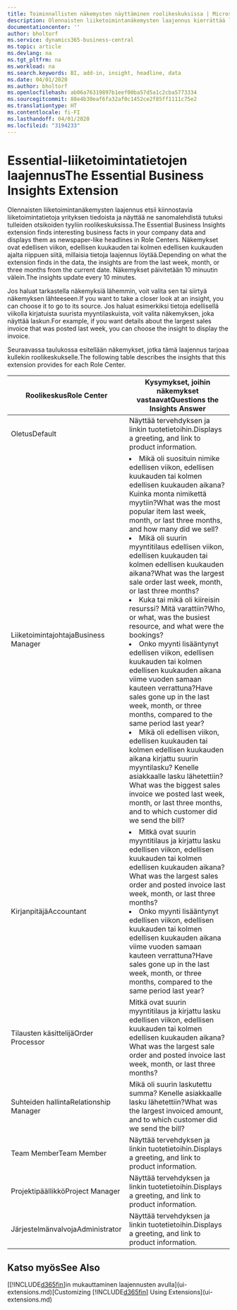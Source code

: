 ```yaml
---
title: Toiminnallisten näkemysten näyttäminen roolikeskuksissa | Microsoft Docs
description: Olennaisten liiketoimintanäkemysten laajennus kierrättää liiketoiminnan näkemyksiä roolikeskuksissa.
documentationcenter: ''
author: bholtorf
ms.service: dynamics365-business-central
ms.topic: article
ms.devlang: na
ms.tgt_pltfrm: na
ms.workload: na
ms.search.keywords: BI, add-in, insight, headline, data
ms.date: 04/01/2020
ms.author: bholtorf
ms.openlocfilehash: ab06a76319897b1eef00ba57d5a1c2cba5773334
ms.sourcegitcommit: 88e4b30eaf6fa32af0c1452ce2f85ff1111c75e2
ms.translationtype: HT
ms.contentlocale: fi-FI
ms.lasthandoff: 04/01/2020
ms.locfileid: "3194233"
---
```

# <a name="the-essential-business-insights-extension"></a><span data-ttu-id="e4760-103">Essential-liiketoimintatietojen laajennus</span><span class="sxs-lookup"><span data-stu-id="e4760-103">The Essential Business Insights Extension</span></span>
<span data-ttu-id="e4760-104">Olennaisten liiketoimintanäkemysten laajennus etsii kiinnostavia liiketoimintatietoja yrityksen tiedoista ja näyttää ne sanomalehdistä tutuksi tulleiden otsikoiden tyyliin roolikeskuksissa.</span><span class="sxs-lookup"><span data-stu-id="e4760-104">The Essential Business Insights extension finds interesting business facts in your company data and displays them as newspaper-like headlines in Role Centers.</span></span> <span data-ttu-id="e4760-105">Näkemykset ovat edellisen viikon, edellisen kuukauden tai kolmen edellisen kuukauden ajalta riippuen siitä, millaisia tietoja laajennus löytää.</span><span class="sxs-lookup"><span data-stu-id="e4760-105">Depending on what the extension finds in the data, the insights are from the last week, month, or three months from the current date.</span></span> <span data-ttu-id="e4760-106">Näkemykset päivitetään 10 minuutin välein.</span><span class="sxs-lookup"><span data-stu-id="e4760-106">The insights update every 10 minutes.</span></span>  

<span data-ttu-id="e4760-107">Jos haluat tarkastella näkemyksiä lähemmin, voit valita sen tai siirtyä näkemyksen lähteeseen.</span><span class="sxs-lookup"><span data-stu-id="e4760-107">If you want to take a closer look at an insight, you can choose it to go to its source.</span></span> <span data-ttu-id="e4760-108">Jos haluat esimerkiksi tietoja edellisellä viikolla kirjatuista suurista myyntilaskuista, voit valita näkemyksen, joka näyttää laskun.</span><span class="sxs-lookup"><span data-stu-id="e4760-108">For example, if you want details about the largest sales invoice that was posted last week, you can choose the insight to display the invoice.</span></span>

<span data-ttu-id="e4760-109">Seuraavassa taulukossa esitellään näkemykset, jotka tämä laajennus tarjoaa kullekin roolikeskukselle.</span><span class="sxs-lookup"><span data-stu-id="e4760-109">The following table describes the insights that this extension provides for each Role Center.</span></span>

|<span data-ttu-id="e4760-110">Roolikeskus</span><span class="sxs-lookup"><span data-stu-id="e4760-110">Role Center</span></span>|<span data-ttu-id="e4760-111">Kysymykset, joihin näkemykset vastaavat</span><span class="sxs-lookup"><span data-stu-id="e4760-111">Questions the Insights Answer</span></span>|
|----|-----|
|<span data-ttu-id="e4760-112">Oletus</span><span class="sxs-lookup"><span data-stu-id="e4760-112">Default</span></span>|<span data-ttu-id="e4760-113">Näyttää tervehdyksen ja linkin tuotetietoihin.</span><span class="sxs-lookup"><span data-stu-id="e4760-113">Displays a greeting, and link to product information.</span></span>|
|<span data-ttu-id="e4760-114">Liiketoimintajohtaja</span><span class="sxs-lookup"><span data-stu-id="e4760-114">Business Manager</span></span>|<li> <span data-ttu-id="e4760-115">Mikä oli suosituin nimike edellisen viikon, edellisen kuukauden tai kolmen edellisen kuukauden aikana? Kuinka monta nimikettä myytiin?</span><span class="sxs-lookup"><span data-stu-id="e4760-115">What was the most popular item last week, month, or last three months, and how many did we sell?</span></span><br><li> <span data-ttu-id="e4760-116">Mikä oli suurin myyntitilaus edellisen viikon, edellisen kuukauden tai kolmen edellisen kuukauden aikana?</span><span class="sxs-lookup"><span data-stu-id="e4760-116">What was the largest sale order last week, month, or last three months?</span></span><br><li> <span data-ttu-id="e4760-117">Kuka tai mikä oli kiireisin resurssi? Mitä varattiin?</span><span class="sxs-lookup"><span data-stu-id="e4760-117">Who, or what, was the busiest resource, and what were the bookings?</span></span><br><li> <span data-ttu-id="e4760-118">Onko myynti lisääntynyt edellisen viikon, edellisen kuukauden tai kolmen edellisen kuukauden aikana viime vuoden samaan kauteen verrattuna?</span><span class="sxs-lookup"><span data-stu-id="e4760-118">Have sales gone up in the last week, month, or three months, compared to the same period last year?</span></span><br><li> <span data-ttu-id="e4760-119">Mikä oli edellisen viikon, edellisen kuukauden tai kolmen edellisen kuukauden aikana kirjattu suurin myyntilasku? Kenelle asiakkaalle lasku lähetettiin?</span><span class="sxs-lookup"><span data-stu-id="e4760-119">What was the biggest sales invoice we posted last week, month, or last three months, and to which customer did we send the bill?</span></span></li> |
|<span data-ttu-id="e4760-120">Kirjanpitäjä</span><span class="sxs-lookup"><span data-stu-id="e4760-120">Accountant</span></span>|<li> <span data-ttu-id="e4760-121">Mitkä ovat suurin myyntitilaus ja kirjattu lasku edellisen viikon, edellisen kuukauden tai kolmen edellisen kuukauden aikana?</span><span class="sxs-lookup"><span data-stu-id="e4760-121">What was the largest sales order and posted invoice last week, month, or last three months?</span></span><br><li> <span data-ttu-id="e4760-122">Onko myynti lisääntynyt edellisen viikon, edellisen kuukauden tai kolmen edellisen kuukauden aikana viime vuoden samaan kauteen verrattuna?</span><span class="sxs-lookup"><span data-stu-id="e4760-122">Have sales gone up in the last week, month, or three months, compared to the same period last year?</span></span> |
|<span data-ttu-id="e4760-123">Tilausten käsittelijä</span><span class="sxs-lookup"><span data-stu-id="e4760-123">Order Processor</span></span>| <span data-ttu-id="e4760-124">Mitkä ovat suurin myyntitilaus ja kirjattu lasku edellisen viikon, edellisen kuukauden tai kolmen edellisen kuukauden aikana?</span><span class="sxs-lookup"><span data-stu-id="e4760-124">What was the largest sale order and posted invoice last week, month, or last three months?</span></span>|
|<span data-ttu-id="e4760-125">Suhteiden hallinta</span><span class="sxs-lookup"><span data-stu-id="e4760-125">Relationship Manager</span></span>| <span data-ttu-id="e4760-126">Mikä oli suurin laskutettu summa? Kenelle asiakkaalle lasku lähetettiin?</span><span class="sxs-lookup"><span data-stu-id="e4760-126">What was the largest invoiced amount, and to which customer did we send the bill?</span></span>|
|<span data-ttu-id="e4760-127">Team Member</span><span class="sxs-lookup"><span data-stu-id="e4760-127">Team Member</span></span>| <span data-ttu-id="e4760-128">Näyttää tervehdyksen ja linkin tuotetietoihin.</span><span class="sxs-lookup"><span data-stu-id="e4760-128">Displays a greeting, and link to product information.</span></span>|
|<span data-ttu-id="e4760-129">Projektipäällikkö</span><span class="sxs-lookup"><span data-stu-id="e4760-129">Project Manager</span></span>| <span data-ttu-id="e4760-130">Näyttää tervehdyksen ja linkin tuotetietoihin.</span><span class="sxs-lookup"><span data-stu-id="e4760-130">Displays a greeting, and link to product information.</span></span>|
|<span data-ttu-id="e4760-131">Järjestelmänvalvoja</span><span class="sxs-lookup"><span data-stu-id="e4760-131">Administrator</span></span>| <span data-ttu-id="e4760-132">Näyttää tervehdyksen ja linkin tuotetietoihin.</span><span class="sxs-lookup"><span data-stu-id="e4760-132">Displays a greeting, and link to product information.</span></span>|

## <a name="see-also"></a><span data-ttu-id="e4760-133">Katso myös</span><span class="sxs-lookup"><span data-stu-id="e4760-133">See Also</span></span>
<span data-ttu-id="e4760-134">[[!INCLUDE[d365fin](includes/d365fin_md.md)]in mukauttaminen laajennusten avulla](ui-extensions.md)</span><span class="sxs-lookup"><span data-stu-id="e4760-134">[Customizing [!INCLUDE[d365fin](includes/d365fin_md.md)] Using Extensions](ui-extensions.md)</span></span>
